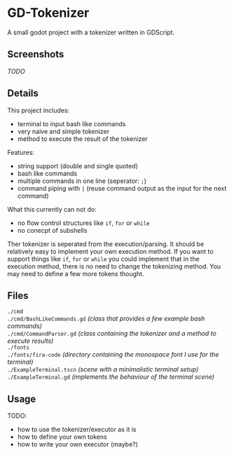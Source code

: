 # GD-Tokenizer

A small godot project with a tokenizer written in GDScript.

## Screenshots
_TODO_

## Details

This project includes:
- terminal to input bash like commands
- very naive and simple tokenizer
- method to execute the result of the tokenizer

Features:
- string support (double and single quoted)
- bash like commands
- multiple commands in one line (seperator: `;`)
- command piping with `|` (reuse command output as the input for the next command)

What this currently can not do:
- no flow control structures like `if`, `for` or `while`
- no conecpt of subshells

Ther tokenizer is seperated from the execution/parsing. It should be 
relatively easy to implement your own execution method. If you want
to support things like `if`, `for` or `while` you could implement that
in the execution method, there is no need to change the tokenizing method.
You may need to define a few more tokens thought.

## Files

`./cmd`  
`./cmd/BashLikeCommands.gd` _(class that provides a few example bash commands)_  
`./cmd/CommandParser.gd` _(class containing the tokenizer and a method to execute results)_  
`./fonts`  
`./fonts/fira-code` _(directory containing the monospace font I use for the terminal)_  
`./ExampleTerminal.tscn` _(scene with a minimalistic terminal setup)_  
`./ExampleTerminal.gd` _(implements the behaviour of the terminal scene)_  

## Usage

TODO:
- how to use the tokenizer/executor as it is
- how to define your own tokens
- how to write your own executor (maybe?)

